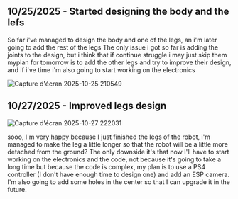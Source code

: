 <!--
  ===================    !!READ THIS NOTICE!!   ====================
  DO NOT edit this file manually. Your changes WILL BE OVERWRITTEN!
  This journal is auto generated and updated by Hack Club Blueprint.
  To edit this file, please edit your journal entries on Blueprint.
  ==================================================================
-->

## 10/25/2025 - Started designing the body and the lefs  

So far i've  managed to design the body and one of the legs, an i'm later going to add the rest of the legs 
The only issue i got so far is adding the joints to the design, but i think that if continue struggle i may just skip them
myplan for tomorrow is to add the other legs and try to improve their design, and if i've time i'm also going to start working on the electronics

![Capture d'écran 2025-10-25 210549](https://blueprint.hackclub.com/user-attachments/blobs/proxy/eyJfcmFpbHMiOnsiZGF0YSI6NTUxNywicHVyIjoiYmxvYl9pZCJ9fQ==--f8ef4a45f718eb588f9dafd08788ae4aafae54dd/Capture%20d'%C3%A9cran%202025-10-25%20210549.png)
  

## 10/27/2025 - Improved legs design  

![Capture d'écran 2025-10-27 222031](https://blueprint.hackclub.com/user-attachments/blobs/proxy/eyJfcmFpbHMiOnsiZGF0YSI6NjA2NCwicHVyIjoiYmxvYl9pZCJ9fQ==--ee547ec34eb7a882807fe6c1fd63365c4dbed5d1/Capture%20d'%C3%A9cran%202025-10-27%20222031.png)


sooo, I'm very happy because I just finished the legs of the robot,
i'm managed to make the leg a little longer so that the robot will be a little more detached from the ground? The only downside it's that now I'll have to start working on the electronics and the code, not because it's going to take a long time but because the code is complex, my plan is to use a PS4 controller (I don't have enough time to design one)  and add an ESP camera. I'm also going to add some holes in the center so that I can upgrade it in the future.   

